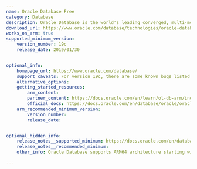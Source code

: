 ```yaml
---
name: Oracle Database Free
category: Database
description: Oracle Database is the world's leading converged, multi-model database management system for any data management workload.
download_url: https://www.oracle.com/database/technologies/oracle-database-software-downloads.html
works_on_arm: true
supported_minimum_version:
    version_number: 19c
    release_date: 2019/01/30


optional_info:
    homepage_url: https://www.oracle.com/database/
    support_caveats: For version 19c, there are some known bugs listed [here](https://docs.oracle.com/en/database/oracle/oracle-database/19/rnrdm/issues-affecting-linux-arm-aarch64-oracle-database-19.14.html). The latest versions are more stable on the Arm architecture.
    alternative_options:
    getting_started_resources:
        arm_content:
        partner_content: https://docs.oracle.com/en/learn/ol-db-arm/index.html#introduction
        official_docs: https://docs.oracle.com/en/database/oracle/oracle-database/19/ladbi/operating-system-reqs-arm.html
    arm_recommended_minimum_version:
        version_number:
        release_date:


optional_hidden_info:
    release_notes__supported_minimum: https://docs.oracle.com/en/database/oracle/oracle-database/19/rnrdm/purpose-these-release-notes.html
    release_notes__recommended_minimum:
    other_info: Oracle Database supports ARM64 architecture starting with version 19c. A [tutorial for installing Oracle Database on Oracle Linux for ARM](https://docs.oracle.com/en/learn/ol-db-arm/index.html#introduction) is available.

---
```

